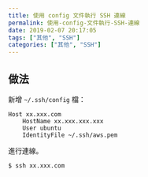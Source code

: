 ```yaml
---
title: 使用 config 文件執行 SSH 連線
permalink: 使用-config-文件執行-SSH-連線
date: 2019-02-07 20:17:05
tags: ["其他", "SSH"]
categories: ["其他", "SSH"]
---
```


## 做法
新增 `~/.ssh/config` 檔：
```
Host xx.xxx.com
    HostName xx.xxx.xxx.xxx
    User ubuntu
    IdentityFile ~/.ssh/aws.pem
```

進行連線。
```
$ ssh xx.xxx.com
```

